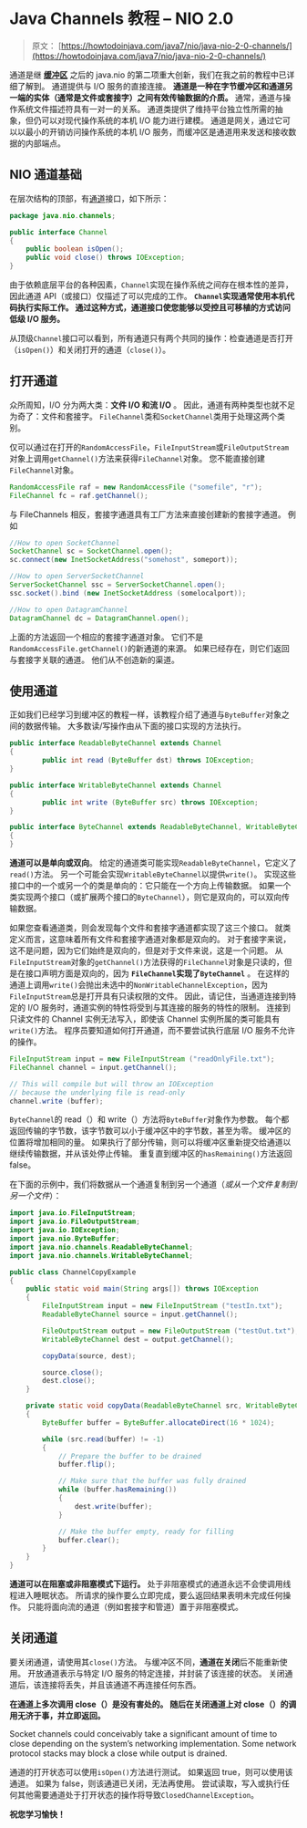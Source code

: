 # Java Channels 教程 – NIO 2.0

> 原文： [https://howtodoinjava.com/java7/nio/java-nio-2-0-channels/](https://howtodoinjava.com/java7/nio/java-nio-2-0-channels/)

通道是继 [**缓冲区**](//howtodoinjava.com/java-7/nio/java-nio-2-0-working-with-buffers/ "Java NIO 2.0 : Working With Buffers") 之后的 java.nio 的第二项重大创新，我们在我之前的教程中已详细了解到。 通道提供与 I/O 服务的直接连接。 **通道是一种在字节缓冲区和通道另一端的实体（通常是文件或套接字）之间有效传输数据的介质。** 通常，通道与操作系统文件描述符具有一对一的关系。 通道类提供了维持平台独立性所需的抽象，但仍可以对现代操作系统的本机 I/O 能力进行建模。 通道是网关，通过它可以以最小的开销访问操作系统的本机 I/O 服务，而缓冲区是通道用来发送和接收数据的内部端点。

## NIO 通道基础

在层次结构的顶部，有[通道](https://docs.oracle.com/javase/7/docs/api/java/nio/channels/Channel.html "Channel")接口，如下所示：

```java
package java.nio.channels;

public interface Channel
{
	public boolean isOpen();
	public void close() throws IOException;
}

```

由于依赖底层平台的各种因素，`Channel`实现在操作系统之间存在根本性的差异，因此通道 API（或接口）仅描述了可以完成的工作。 **`Channel`实现通常使用本机代码执行实际工作。 通过这种方式，通道接口使您能够以受控且可移植的方式访问低级 I/O 服务。**

从顶级`Channel`接口可以看到，所有通道只有两个共同的操作：检查通道是否打开（`isOpen()`）和关闭打开的通道（`close()`）。

## 打开通道

众所周知，I/O 分为两大类：**文件 I/O 和流 I/O** 。 因此，通道有两种类型也就不足为奇了：文件和套接字。 `FileChannel`类和`SocketChannel`类用于处理这两个类别。

仅可以通过在打开的`RandomAccessFile`，`FileInputStream`或`FileOutputStream`对象上调用`getChannel()`方法来获得`FileChannel`对象。 您不能直接创建`FileChannel`对象。

```java
RandomAccessFile raf = new RandomAccessFile ("somefile", "r");
FileChannel fc = raf.getChannel();

```

与 FileChannels 相反，套接字通道具有工厂方法来直接创建新的套接字通道。 例如

```java
//How to open SocketChannel
SocketChannel sc = SocketChannel.open();
sc.connect(new InetSocketAddress("somehost", someport));

//How to open ServerSocketChannel
ServerSocketChannel ssc = ServerSocketChannel.open();
ssc.socket().bind (new InetSocketAddress (somelocalport));

//How to open DatagramChannel
DatagramChannel dc = DatagramChannel.open();

```

上面的方法返回一个相应的套接字通道对象。 它们不是`RandomAccessFile.getChannel()`的新通道的来源。 如果已经存在，则它们返回与套接字关联的通道。 他们从不创造新的渠道。

## 使用通道

正如我们已经学习到缓冲区的教程一样，该教程介绍了通道与`ByteBuffer`对象之间的数据传输。 大多数读/写操作由从下面的接口实现的方法执行。

```java
public interface ReadableByteChannel extends Channel
{
        public int read (ByteBuffer dst) throws IOException;
}

public interface WritableByteChannel extends Channel
{
        public int write (ByteBuffer src) throws IOException;
}

public interface ByteChannel extends ReadableByteChannel, WritableByteChannel
{
}

```

**通道可以是单向或双向**。 给定的通道类可能实现`ReadableByteChannel`，它定义了`read()`方法。 另一个可能会实现`WritableByteChannel`以提供`write()`。 实现这些接口中的一个或另一个的类是单向的：它只能在一个方向上传输数据。 如果一个类实现两个接口（或扩展两个接口的`ByteChannel`），则它是双向的，可以双向传输数据。

如果您查看通道类，则会发现每个文件和套接字通道都实现了这三个接口。 就类定义而言，这意味着所有文件和套接字通道对象都是双向的。 对于套接字来说，这不是问题，因为它们始终是双向的，但是对于文件来说，这是一个问题。 从`FileInputStream`对象的`getChannel()`方法获得的`FileChannel`对象是只读的，但是在接口声明方面是双向的，因为 **`FileChannel`实现了`ByteChannel`** 。 在这样的通道上调用`write()`会抛出未选中的`NonWritableChannelException`，因为`FileInputStream`总是打开具有只读权限的文件。 因此，请记住，当通道连接到特定的 I/O 服务时，通道实例的特性将受到与其连接的服务的特性的限制。 连接到只读文件的 Channel 实例无法写入，即使该 Channel 实例所属的类可能具有`write()`方法。 程序员要知道如何打开通道，而不要尝试执行底层 I/O 服务不允许的操作。

```java
FileInputStream input = new FileInputStream ("readOnlyFile.txt");
FileChannel channel = input.getChannel();

// This will compile but will throw an IOException 
// because the underlying file is read-only
channel.write (buffer);

```

`ByteChannel`的 read（）和 write（）方法将`ByteBuffer`对象作为参数。 每个都返回传输的字节数，该字节数可以小于缓冲区中的字节数，甚至为零。 缓冲区的位置将增加相同的量。 如果执行了部分传输，则可以将缓冲区重新提交给通道以继续传输数据，并从该处停止传输。 重复直到缓冲区的`hasRemaining()`方法返回 false。

在下面的示例中，我们将数据从一个通道复制到另一个通道（*或从一个文件复制到另一个文件*）：

```java
import java.io.FileInputStream;
import java.io.FileOutputStream;
import java.io.IOException;
import java.nio.ByteBuffer;
import java.nio.channels.ReadableByteChannel;
import java.nio.channels.WritableByteChannel;

public class ChannelCopyExample
{
	public static void main(String args[]) throws IOException 
	{
		FileInputStream input = new FileInputStream ("testIn.txt");
		ReadableByteChannel source = input.getChannel();

		FileOutputStream output = new FileOutputStream ("testOut.txt");
		WritableByteChannel dest = output.getChannel();

		copyData(source, dest);

		source.close();
		dest.close();
	}

	private static void copyData(ReadableByteChannel src, WritableByteChannel dest) throws IOException 
	{
		ByteBuffer buffer = ByteBuffer.allocateDirect(16 * 1024);

		while (src.read(buffer) != -1) 
		{
			// Prepare the buffer to be drained
			buffer.flip();

			// Make sure that the buffer was fully drained
			while (buffer.hasRemaining()) 
			{
				dest.write(buffer);
			}

			// Make the buffer empty, ready for filling
			buffer.clear();
		}
	}
}

```

**通道可以在阻塞或非阻塞模式下运行。** 处于非阻塞模式的通道永远不会使调用线程进入睡眠状态。 所请求的操作要么立即完成，要么返回结果表明未完成任何操作。 只能将面向流的通道（例如套接字和管道）置于非阻塞模式。

## 关闭通道

要关闭通道，请使用其`close()`方法。 与缓冲区不同，**通道在关闭**后不能重新使用。 开放通道表示与特定 I/O 服务的特定连接，并封装了该连接的状态。 关闭通道后，该连接将丢失，并且该通道不再连接任何东西。

**在通道上多次调用 close（）是没有害处的。 随后在关闭通道上对 close（）的调用无济于事，并立即返回。**

Socket channels could conceivably take a significant amount of time to close depending on the system’s networking implementation. Some network protocol stacks may block a close while output is drained.

通道的打开状态可以使用`isOpen()`方法进行测试。 如果返回 true，则可以使用该通道。 如果为 false，则该通道已关闭，无法再使用。 尝试读取，写入或执行任何其他需要通道处于打开状态的操作将导致`ClosedChannelException`。

**祝您学习愉快！**